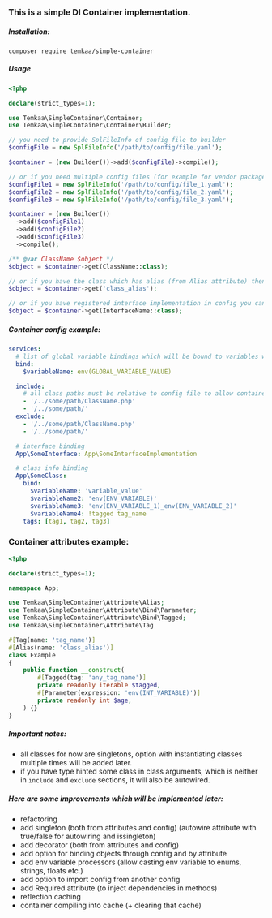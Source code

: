 ### This is a simple DI Container implementation.

##### Installation:
```composer
composer require temkaa/simple-container
```

##### Usage
```php
<?php

declare(strict_types=1);

use Temkaa\SimpleContainer\Container;
use Temkaa\SimpleContainer\Container\Builder;

// you need to provide SplFileInfo of config file to builder
$configFile = new SplFileInfo('/path/to/config/file.yaml');

$container = (new Builder())->add($configFile)->compile();

// or if you need multiple config files (for example for vendor package, why not?):
$configFile1 = new SplFileInfo('/path/to/config/file_1.yaml');
$configFile2 = new SplFileInfo('/path/to/config/file_2.yaml');
$configFile3 = new SplFileInfo('/path/to/config/file_3.yaml');

$container = (new Builder())
  ->add($configFile1)
  ->add($configFile2)
  ->add($configFile3)
  ->compile();

/** @var ClassName $object */
$object = $container->get(ClassName::class);

// or if you have the class which has alias (from Alias attribute) then you can get its instance by alias
$object = $container->get('class_alias');

// or if you have registered interface implementation in config you can get class which implements interface by calling
$object = $container->get(InterfaceName::class);
```

##### Container config example:
```yaml
services:
  # list of global variable bindings which will be bound to variables with same name 
  bind:
    $variableName: env(GLOBAL_VARIABLE_VALUE)

  include:
    # all class paths must be relative to config file to allow container find them
    - '/../some/path/ClassName.php'
    - '/../some/path/'
  exclude:
    - '/../some/path/ClassName.php'
    - '/../some/path/'

  # interface binding
  App\SomeInterface: App\SomeInterfaceImplementation

  # class info binding
  App\SomeClass:
    bind:
      $variableName: 'variable_value'
      $variableName2: 'env(ENV_VARIABLE)'
      $variableName3: 'env(ENV_VARIABLE_1)_env(ENV_VARIABLE_2)'
      $variableName4: !tagged tag_name
    tags: [tag1, tag2, tag3]
```

### Container attributes example:
```php
<?php

declare(strict_types=1);

namespace App;

use Temkaa\SimpleContainer\Attribute\Alias;
use Temkaa\SimpleContainer\Attribute\Bind\Parameter;
use Temkaa\SimpleContainer\Attribute\Bind\Tagged;
use Temkaa\SimpleContainer\Attribute\Tag

#[Tag(name: 'tag_name')]
#[Alias(name: 'class_alias')]
class Example
{
    public function __construct(
        #[Tagged(tag: 'any_tag_name')]
        private readonly iterable $tagged,
        #[Parameter(expression: 'env(INT_VARIABLE)')]
        private readonly int $age,
    ) {}
}
```

##### Important notes:
- all classes for now are singletons, option with instantiating classes multiple times will be added later.
- if you have type hinted some class in class arguments, which is neither in `include` and `exclude` sections, it will also be autowired.

##### Here are some improvements which will be implemented later:
- refactoring
- add singleton (both from attributes and config) (autowire attribute with true/false for autowiring and issingleton)
- add decorator (both from attributes and config)
- add option for binding objects through config and by attribute
- add env variable processors (allow casting env variable to enums, strings, floats etc.)
- add option to import config from another config
- add Required attribute (to inject dependencies in methods)
- reflection caching
- container compiling into cache (+ clearing that cache)

